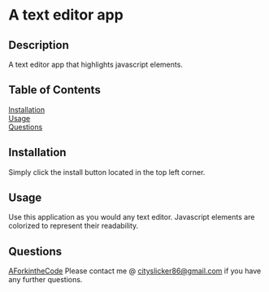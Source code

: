 # A text editor app

  ## Description
  A text editor app that highlights javascript elements.

  ## Table of Contents

  [Installation](#installation)  
  [Usage](#usage)  
  [Questions](#questions)  
  

  ## Installation
  Simply click the install button located in the top left corner.  

  ## Usage
  Use this application as you would any text editor.  Javascript elements are colorized to represent their readability.
 
  ## Questions
  [AForkintheCode](http://www.github.com/AForkintheCode)
  Please contact me @ cityslicker86@gmail.com if you have any further questions.